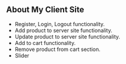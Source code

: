 ## About My Client Site

- Register, Login, Logout functionality.
- Add product to server site functionality.
- Update product to server site functionality.
- Add to cart functionality.
- Remove product from cart section.
- Slider
